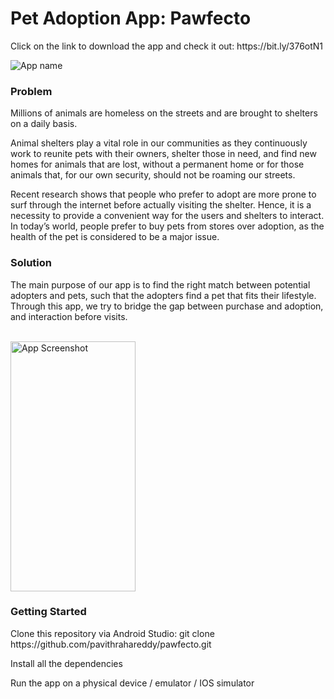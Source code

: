 <h1>Pet Adoption App: Pawfecto</h1>
<p>Click on the link to download the app and check it out: https://bit.ly/376otN1</p>
<img src="images/pawsfecto.png" alt="App name"/>
<br />
<h3>Problem</h3>
<p>Millions of animals are homeless on the streets and are brought to shelters on a daily basis.</p>
<p>Animal shelters play a vital role in our communities as they continuously work to reunite pets with their owners, shelter those in need, and find new homes for animals that are lost, without a permanent home or for those animals that, for our own security, should not be roaming our streets.</p>
<p>Recent research shows that people who prefer to adopt are more prone to surf through the internet before actually visiting the shelter. Hence, it is a necessity to provide a convenient way for the users and shelters to interact. In today’s world, people prefer to buy pets from stores over adoption, as the health of the pet is considered to be a major issue.</p>
<h3>Solution</h3>
<p>The main purpose of our app is to find the right match between potential adopters and pets, such that the adopters find a pet that fits their lifestyle. Through this app, we try to bridge the gap between purchase and adoption, and interaction before visits.</p>
<br />
<img src="images/main_screen_ss.jpeg" alt="App Screenshot" height="400" width="200"/>
<br />
<h3>Getting Started</h3>
<p>Clone this repository via Android Studio: git clone https://github.com/pavithrahareddy/pawfecto.git</p>
<p>Install all the dependencies</p>
<p>Run the app on a physical device / emulator / IOS simulator</p>
